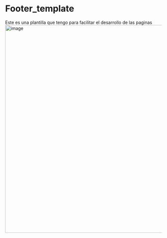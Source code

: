 # Footer_template
Este es una plantilla que tengo para facilitar el desarrollo de las paginas
<img width="669" alt="image" src="https://github.com/javierbrega/Footer_template/assets/80373813/9bcb1c44-0cc3-4db6-84f4-7a2053da6c30">

